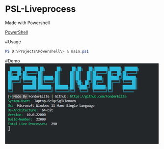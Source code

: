 # PSL-Liveprocess
Made with Powershell 

[PowerShell](https://img.shields.io/badge/Powershell-2CA5E0?style=for-the-badge&logo=powershell&logoColor=white)

#Usage
 ```ps1
 PS D:\Projects\Powershell\> & main.ps1
 ```
 
 #Demo
<img src="ps1.png" width="500px">
